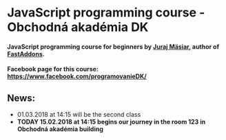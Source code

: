 # JavaScript programming course - Obchodná akadémia DK


#### JavaScript programming course for beginners by [Juraj Mäsiar](https://www.linkedin.com/in/juraj-m%C3%A4siar-a0648b73), author of [FastAddons](https://fastaddons.com/).


**Facebook page for this course: https://www.facebook.com/programovanieDK/**


## News:
- 01.03.2018 at 14:15 will be the second class
- **TODAY 15.02.2018 at 14:15 begins our journey in the room 123 in Obchodná akadémia building**





